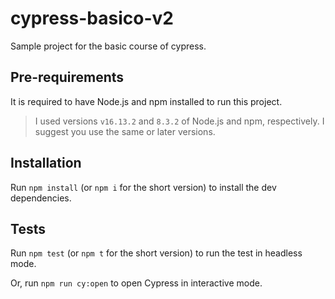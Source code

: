 # cypress-basico-v2

Sample project for the basic course of cypress.

## Pre-requirements

It is required to have Node.js and npm installed to run this project.

> I used versions `v16.13.2` and `8.3.2` of Node.js and npm, respectively. I suggest you use the same or later versions.

## Installation

Run `npm install` (or `npm i` for the short version) to install the dev dependencies.

## Tests
Run `npm test` (or `npm t` for the short version) to run the test in headless mode.

Or, run `npm run cy:open` to open Cypress in interactive mode.